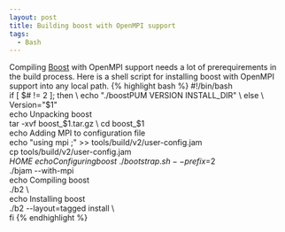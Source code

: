 ```yaml
---
layout: post
title: Building boost with OpenMPI support
tags:
  - Bash
---
```

Compiling [Boost](http://www.boost.org/) with OpenMPI support needs a lot of prerequirements in the build process. Here is a shell script for installing boost with OpenMPI support into any local path.
{% highlight bash %}
#!/bin/bash \
if [ $# != 2 ]; then \
	echo "./boostPUM VERSION INSTALL_DIR" \
else \
	Version="$1" \
	echo Unpacking boost \
	tar -xvf boost_$1.tar.gz \
        cd boost_$1 \
	echo Adding MPI to configuration file \
	echo "using mpi ;" >> tools/build/v2/user-config.jam \
	cp tools/build/v2/user-config.jam $HOME \
	echo Configuring boost \
 	./bootstrap.sh --prefix=$2 \
	./bjam --with-mpi \
	echo Compiling boost \
	./b2 \	
	echo Installing boost \
	./b2 --layout=tagged install \	
fi 
{% endhighlight %}
